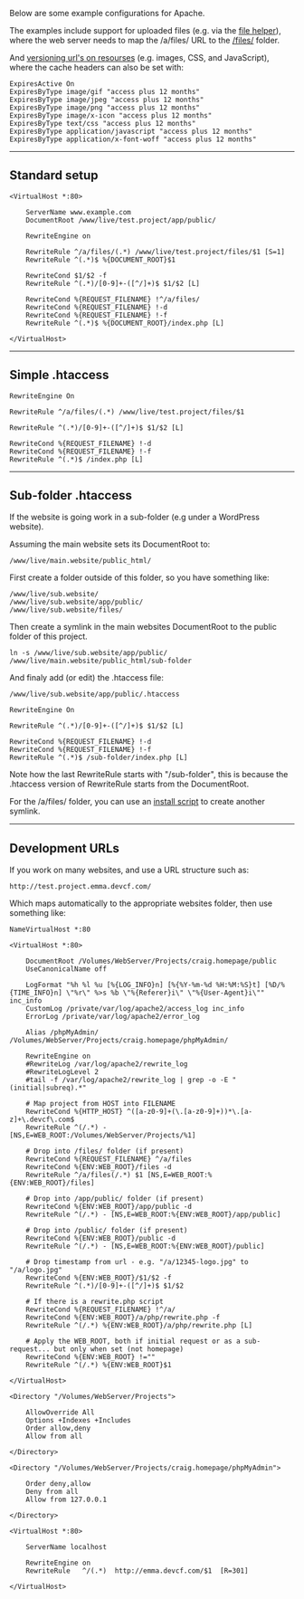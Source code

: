 Below are some example configurations for Apache.

The examples include support for uploaded files (e.g. via the [file helper](../../../doc/helpers/file.md)), where the web server needs to map the /a/files/ URL to the [/files/](../../../doc/setup/structure.md#files) folder.

And [versioning url's on resourses](../../../doc/setup/resources.md#versioning) (e.g. images, CSS, and JavaScript), where the cache headers can also be set with:

	ExpiresActive On
	ExpiresByType image/gif "access plus 12 months"
	ExpiresByType image/jpeg "access plus 12 months"
	ExpiresByType image/png "access plus 12 months"
	ExpiresByType image/x-icon "access plus 12 months"
	ExpiresByType text/css "access plus 12 months"
	ExpiresByType application/javascript "access plus 12 months"
	ExpiresByType application/x-font-woff "access plus 12 months"

---

## Standard setup

	<VirtualHost *:80>

		ServerName www.example.com
		DocumentRoot /www/live/test.project/app/public/

		RewriteEngine on

		RewriteRule ^/a/files/(.*) /www/live/test.project/files/$1 [S=1]
		RewriteRule ^(.*)$ %{DOCUMENT_ROOT}$1

		RewriteCond $1/$2 -f
		RewriteRule ^(.*)/[0-9]+-([^/]+)$ $1/$2 [L]

		RewriteCond %{REQUEST_FILENAME} !^/a/files/
		RewriteCond %{REQUEST_FILENAME} !-d
		RewriteCond %{REQUEST_FILENAME} !-f
		RewriteRule ^(.*)$ %{DOCUMENT_ROOT}/index.php [L]

	</VirtualHost>

---

## Simple .htaccess

	RewriteEngine On

	RewriteRule ^/a/files/(.*) /www/live/test.project/files/$1

	RewriteRule ^(.*)/[0-9]+-([^/]+)$ $1/$2 [L]

	RewriteCond %{REQUEST_FILENAME} !-d
	RewriteCond %{REQUEST_FILENAME} !-f
	RewriteRule ^(.*)$ /index.php [L]

---

## Sub-folder .htaccess

If the website is going work in a sub-folder (e.g under a WordPress website).

Assuming the main website sets its DocumentRoot to:

	/www/live/main.website/public_html/

First create a folder outside of this folder, so you have something like:

	/www/live/sub.website/
	/www/live/sub.website/app/public/
	/www/live/sub.website/files/

Then create a symlink in the main websites DocumentRoot to the public folder of this project.

	ln -s /www/live/sub.website/app/public/ /www/live/main.website/public_html/sub-folder

And finaly add (or edit) the .htaccess file:

	/www/live/sub.website/app/public/.htaccess

	RewriteEngine On

	RewriteRule ^(.*)/[0-9]+-([^/]+)$ $1/$2 [L]

	RewriteCond %{REQUEST_FILENAME} !-d
	RewriteCond %{REQUEST_FILENAME} !-f
	RewriteRule ^(.*)$ /sub-folder/index.php [L]

Note how the last RewriteRule starts with "/sub-folder", this is because the .htaccess version of RewriteRule starts from the DocumentRoot.

For the /a/files/ folder, you can use an [install script](../../../doc/system/uploading.md#install_scripts) to create another symlink.

---

## Development URLs

If you work on many websites, and use a URL structure such as:

	http://test.project.emma.devcf.com/

Which maps automatically to the appropriate websites folder, then use something like:

	NameVirtualHost *:80

	<VirtualHost *:80>

		DocumentRoot /Volumes/WebServer/Projects/craig.homepage/public
		UseCanonicalName off

		LogFormat "%h %l %u [%{LOG_INFO}n] [%{%Y-%m-%d %H:%M:%S}t] [%D/%{TIME_INFO}n] \"%r\" %>s %b \"%{Referer}i\" \"%{User-Agent}i\"" inc_info
		CustomLog /private/var/log/apache2/access_log inc_info
		ErrorLog /private/var/log/apache2/error_log

		Alias /phpMyAdmin/ /Volumes/WebServer/Projects/craig.homepage/phpMyAdmin/

		RewriteEngine on
		#RewriteLog /var/log/apache2/rewrite_log
		#RewriteLogLevel 2
		#tail -f /var/log/apache2/rewrite_log | grep -o -E "(initial|subreq).*"

		# Map project from HOST into FILENAME
		RewriteCond %{HTTP_HOST} ^([a-z0-9]+(\.[a-z0-9]+))*\.[a-z]+\.devcf\.com$
		RewriteRule ^(/.*) - [NS,E=WEB_ROOT:/Volumes/WebServer/Projects/%1]

		# Drop into /files/ folder (if present)
		RewriteCond %{REQUEST_FILENAME} ^/a/files
		RewriteCond %{ENV:WEB_ROOT}/files -d
		RewriteRule ^/a/files(/.*) $1 [NS,E=WEB_ROOT:%{ENV:WEB_ROOT}/files]

		# Drop into /app/public/ folder (if present)
		RewriteCond %{ENV:WEB_ROOT}/app/public -d
		RewriteRule ^(/.*) - [NS,E=WEB_ROOT:%{ENV:WEB_ROOT}/app/public]

		# Drop into /public/ folder (if present)
		RewriteCond %{ENV:WEB_ROOT}/public -d
		RewriteRule ^(/.*) - [NS,E=WEB_ROOT:%{ENV:WEB_ROOT}/public]

		# Drop timestamp from url - e.g. "/a/12345-logo.jpg" to "/a/logo.jpg"
		RewriteCond %{ENV:WEB_ROOT}/$1/$2 -f
		RewriteRule ^(.*)/[0-9]+-([^/]+)$ $1/$2

		# If there is a rewrite.php script
		RewriteCond %{REQUEST_FILENAME} !^/a/
		RewriteCond %{ENV:WEB_ROOT}/a/php/rewrite.php -f
		RewriteRule ^(/.*) %{ENV:WEB_ROOT}/a/php/rewrite.php [L]

		# Apply the WEB_ROOT, both if initial request or as a sub-request... but only when set (not homepage)
		RewriteCond %{ENV:WEB_ROOT} !=""
		RewriteRule ^(/.*) %{ENV:WEB_ROOT}$1

	</VirtualHost>

	<Directory "/Volumes/WebServer/Projects">

		AllowOverride All
		Options +Indexes +Includes
		Order allow,deny
		Allow from all

	</Directory>

	<Directory "/Volumes/WebServer/Projects/craig.homepage/phpMyAdmin">

		Order deny,allow
		Deny from all
		Allow from 127.0.0.1

	</Directory>

	<VirtualHost *:80>

		ServerName localhost

		RewriteEngine on
		RewriteRule   ^/(.*)  http://emma.devcf.com/$1  [R=301]

	</VirtualHost>
